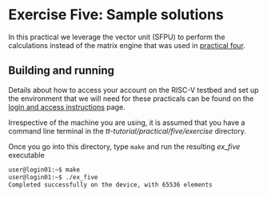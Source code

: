 # Exercise Five: Sample solutions

In this practical we leverage the vector unit (SFPU) to perform the calculations instead of the matrix engine that was used in [practical four](../../four/sample_solutions).

## Building and running

Details about how to access your account on the RISC-V testbed and set up the environment that we will need for these practicals can be found on the [login and access instructions](https://github.com/RISCVtestbed/tt-tutorial/blob/main/practical/general/RV-testbed.md) page.

Irrespective of the machine you are using, it is assumed that you have a command line terminal in the _tt-tutorial/practical/five/exercise_ directory.

Once you go into this directory, type `make` and run the resulting _ex_five_ executable

```bash
user@login01:~$ make
user@login01:~$ ./ex_five
Completed successfully on the device, with 65536 elements
```
